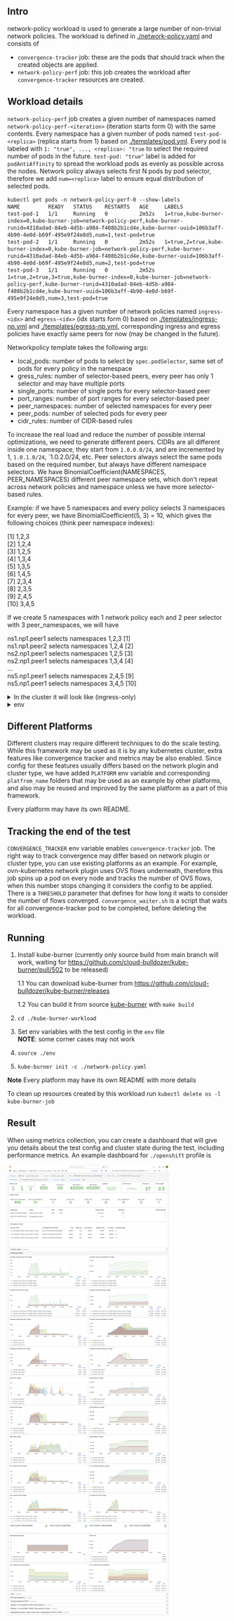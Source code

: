 ## Intro

network-policy workload is used to generate a large number of non-trivial network policies.
The workload is defined in [./network-policy.yaml](./network-policy.yaml) and consists of
- `convergence-tracker` job: these are the pods that should track when the created objects are applied.
- `network-policy-perf` job: this job creates the workload after `convergence-tracker` resources are created.

## Workload details

`network-policy-perf` job creates a given number of namespaces named `network-policy-perf-<iteration>` (iteration starts form 0) with the same contents.
Every namespace has a given number of pods named `test-pod-<replica>` (replica starts from 1) based on [./templates/pod.yml](pod.yml).
Every pod is labeled with `1: "true", ..., <replica>: "true` to select the required number of pods in the future.
`test-pod: "true"` label is added for `podAntiAffinity` to spread the workload pods as evenly as possible across the nodes.
Network policy always selects first N pods by pod selector, therefore we add `num=<replica>` label to ensure
equal distribution of selected pods.

```
kubectl get pods -n network-policy-perf-0 --show-labels
NAME         READY   STATUS    RESTARTS   AGE     LABELS
test-pod-1   1/1     Running   0          2m52s   1=true,kube-burner-index=0,kube-burner-job=network-policy-perf,kube-burner-runid=4310adad-84eb-4d5b-a984-f408b2b1cd4e,kube-burner-uuid=106b3aff-4b90-4e0d-b69f-495e9f24e8d5,num=1,test-pod=true
test-pod-2   1/1     Running   0          2m52s   1=true,2=true,kube-burner-index=0,kube-burner-job=network-policy-perf,kube-burner-runid=4310adad-84eb-4d5b-a984-f408b2b1cd4e,kube-burner-uuid=106b3aff-4b90-4e0d-b69f-495e9f24e8d5,num=2,test-pod=true
test-pod-3   1/1     Running   0          2m52s   1=true,2=true,3=true,kube-burner-index=0,kube-burner-job=network-policy-perf,kube-burner-runid=4310adad-84eb-4d5b-a984-f408b2b1cd4e,kube-burner-uuid=106b3aff-4b90-4e0d-b69f-495e9f24e8d5,num=3,test-pod=true
```

Every namespace has a given number of network policies named `ingress-<idx>` and `egress-<idx>` (idx starts form 0)
based on [./templates/ingress-np.yml](ingress-np.yml) and [./templates/egress-np.yml](egress-np.yml),
corresponding ingress and egress policies have exactly same peers for now (may be changed in the future).

Networkpolicy template takes the following args:
- local_pods: number of pods to select by `spec.podSelector`, same set of pods for every policy in the namespace
- gress_rules: number of selector-based peers, every peer has only 1 selector and may have multiple ports
- single_ports: number of single ports for every selector-based peer
- port_ranges: number of port ranges for every selector-based peer
- peer_namespaces: number of selected namespaces for every peer
- peer_pods: number of selected pods for every peer
- cidr_rules: number of CIDR-based rules

To increase the real load and reduce the number of possible internal optimizations, we need to generate different peers.
CIDRs are all different inside one namespace, they start from `1.0.0.0/24`, and are incremented by 1, `1.0.1.0/24`, `1.0.2.0/24, etc.
Peer selectors always select the same pods based on the required number, but always have different namespace selectors.
We have BinomialCoefficient(NAMESPACES, PEER_NAMESPACES) different peer namespace sets, which don't repeat across network policies
and namespace unless we have more selector-based rules. 

Example: if we have 5 namespaces and every policy selects 3 namespaces for every peer, we have BinomialCoefficient(5, 3) = 10, 
which gives the following choices (think peer namespace indexes):

[1] 1,2,3\
[2] 1,2,4\
[3] 1,2,5\
[4] 1,3,4\
[5] 1,3,5\
[6] 1,4,5\
[7] 2,3,4\
[8] 2,3,5\
[9] 2,4,5\
[10] 3,4,5

If we create 5 namespaces with 1 network policy each and 2 peer selector with 3 peer_namespaces, we will have

ns1.np1.peer1 selects namespaces 1,2,3 [1]\
ns1.np1.peer2 selects namespaces 1,2,4 [2]\
ns2.np1.peer1 selects namespaces 1,2,5 [3]\
ns2.np1.peer1 selects namespaces 1,3,4 [4]\
...\
ns5.np1.peer1 selects namespaces 2,4,5 [9]\
ns5.np1.peer1 selects namespaces 3,4,5 [10]

<details>
  <summary>In the cluster it will look like (ingress-only)</summary>

```
items:
- apiVersion: networking.k8s.io/v1
  kind: NetworkPolicy
  metadata:
    creationTimestamp: "2023-08-23T09:35:39Z"
    generation: 1
    labels:
      kube-burner-index: "1"
      kube-burner-job: network-policy-perf
      kube-burner-runid: 39baa8cb-07c6-441f-add6-07a56404a14b
      kube-burner-uuid: 9c3cdf2e-4fd7-470a-b1b0-2d1c1a7b5c32
    name: ingress-1
    namespace: network-policy-perf-0
    resourceVersion: "66063"
    uid: 5abd93b5-906e-44e0-be1f-1be30b6bbeed
  spec:
    ingress:
    - from:
      - namespaceSelector:
          matchExpressions:
          - key: kubernetes.io/metadata.name
            operator: In
            values:
            - network-policy-perf-1
            - network-policy-perf-2
            - network-policy-perf-3
        podSelector:
          matchLabels:
            "1": "true"
    - from:
      - namespaceSelector:
          matchExpressions:
          - key: kubernetes.io/metadata.name
            operator: In
            values:
            - network-policy-perf-1
            - network-policy-perf-2
            - network-policy-perf-4
        podSelector:
          matchLabels:
            "1": "true"
    podSelector:
      matchLabels:
        "1": "true"
    policyTypes:
    - Ingress
  status: {}
- apiVersion: networking.k8s.io/v1
  kind: NetworkPolicy
  metadata:
    creationTimestamp: "2023-08-23T09:35:39Z"
    generation: 1
    labels:
      kube-burner-index: "1"
      kube-burner-job: network-policy-perf
      kube-burner-runid: 39baa8cb-07c6-441f-add6-07a56404a14b
      kube-burner-uuid: 9c3cdf2e-4fd7-470a-b1b0-2d1c1a7b5c32
    name: ingress-1
    namespace: network-policy-perf-1
    resourceVersion: "66068"
    uid: f5f26105-125b-4436-8a97-3d2fdace15bb
  spec:
    ingress:
    - from:
      - namespaceSelector:
          matchExpressions:
          - key: kubernetes.io/metadata.name
            operator: In
            values:
            - network-policy-perf-1
            - network-policy-perf-2
            - network-policy-perf-5
        podSelector:
          matchLabels:
            "1": "true"
    - from:
      - namespaceSelector:
          matchExpressions:
          - key: kubernetes.io/metadata.name
            operator: In
            values:
            - network-policy-perf-1
            - network-policy-perf-3
            - network-policy-perf-4
        podSelector:
          matchLabels:
            "1": "true"
    podSelector:
      matchLabels:
        "1": "true"
    policyTypes:
    - Ingress
  status: {}
- apiVersion: networking.k8s.io/v1
  kind: NetworkPolicy
  metadata:
    creationTimestamp: "2023-08-23T09:35:39Z"
    generation: 1
    labels:
      kube-burner-index: "1"
      kube-burner-job: network-policy-perf
      kube-burner-runid: 39baa8cb-07c6-441f-add6-07a56404a14b
      kube-burner-uuid: 9c3cdf2e-4fd7-470a-b1b0-2d1c1a7b5c32
    name: ingress-1
    namespace: network-policy-perf-2
    resourceVersion: "66071"
    uid: e74b9e03-311c-4dcb-b1f1-22424ace949d
  spec:
    ingress:
    - from:
      - namespaceSelector:
          matchExpressions:
          - key: kubernetes.io/metadata.name
            operator: In
            values:
            - network-policy-perf-1
            - network-policy-perf-3
            - network-policy-perf-5
        podSelector:
          matchLabels:
            "1": "true"
    - from:
      - namespaceSelector:
          matchExpressions:
          - key: kubernetes.io/metadata.name
            operator: In
            values:
            - network-policy-perf-1
            - network-policy-perf-4
            - network-policy-perf-5
        podSelector:
          matchLabels:
            "1": "true"
    podSelector:
      matchLabels:
        "1": "true"
    policyTypes:
    - Ingress
  status: {}
- apiVersion: networking.k8s.io/v1
  kind: NetworkPolicy
  metadata:
    creationTimestamp: "2023-08-23T09:35:39Z"
    generation: 1
    labels:
      kube-burner-index: "1"
      kube-burner-job: network-policy-perf
      kube-burner-runid: 39baa8cb-07c6-441f-add6-07a56404a14b
      kube-burner-uuid: 9c3cdf2e-4fd7-470a-b1b0-2d1c1a7b5c32
    name: ingress-1
    namespace: network-policy-perf-3
    resourceVersion: "66079"
    uid: c1c3b966-390c-4c44-8fc9-c106fb036e64
  spec:
    ingress:
    - from:
      - namespaceSelector:
          matchExpressions:
          - key: kubernetes.io/metadata.name
            operator: In
            values:
            - network-policy-perf-2
            - network-policy-perf-3
            - network-policy-perf-4
        podSelector:
          matchLabels:
            "1": "true"
    - from:
      - namespaceSelector:
          matchExpressions:
          - key: kubernetes.io/metadata.name
            operator: In
            values:
            - network-policy-perf-2
            - network-policy-perf-3
            - network-policy-perf-5
        podSelector:
          matchLabels:
            "1": "true"
    podSelector:
      matchLabels:
        "1": "true"
    policyTypes:
    - Ingress
  status: {}
- apiVersion: networking.k8s.io/v1
  kind: NetworkPolicy
  metadata:
    creationTimestamp: "2023-08-23T09:35:39Z"
    generation: 1
    labels:
      kube-burner-index: "1"
      kube-burner-job: network-policy-perf
      kube-burner-runid: 39baa8cb-07c6-441f-add6-07a56404a14b
      kube-burner-uuid: 9c3cdf2e-4fd7-470a-b1b0-2d1c1a7b5c32
    name: ingress-1
    namespace: network-policy-perf-4
    resourceVersion: "66086"
    uid: db941c7d-e6a7-48db-8575-3d2a3da6f2bf
  spec:
    ingress:
    - from:
      - namespaceSelector:
          matchExpressions:
          - key: kubernetes.io/metadata.name
            operator: In
            values:
            - network-policy-perf-2
            - network-policy-perf-4
            - network-policy-perf-5
        podSelector:
          matchLabels:
            "1": "true"
    - from:
      - namespaceSelector:
          matchExpressions:
          - key: kubernetes.io/metadata.name
            operator: In
            values:
            - network-policy-perf-3
            - network-policy-perf-4
            - network-policy-perf-5
        podSelector:
          matchLabels:
            "1": "true"
    podSelector:
      matchLabels:
        "1": "true"
    policyTypes:
    - Ingress
  status: {}

```

</details>

<details>
    <summary>env</summary>

```
NAMESPACES=5
PODS_PER_NAMESPACE=1
NETPOLS_PER_NAMESPACE=1

LOCAL_PODS=1
GRESS_RULES=2
SINGLE_PORTS=0
PORT_RANGES=0
PEER_NAMESPACES=3
PEER_PODS=1
CIDRS=0
```
</details>

## Different Platforms

Different clusters may require different techniques to do the scale testing. While this framework may be used
as it is by any kubernetes cluster, extra features like convergence tracker and metrics may be also enabled.
Since config for these features usually differs based on the network plugin and cluster type, we have added 
`PLATFORM` env variable and corresponding `platfrom_name` folders that may be used as an example by other platforms,
and also may be reused and improved by the same platform as a part of this framework.

Every platform may have its own README.

## Tracking the end of the test

`CONVERGENCE_TRACKER` env variable enables `convergence-tracker` job.
The right way to track convergence may differ based on network plugin or cluster type, you can use existing platforms
as an example.
For example, ovn-kubernetes network plugin uses OVS flows underneath, therefore this job spins up a pod
on every node and tracks the number of OVS flows, when this number stops changing it considers the config to be applied.
There is a `THRESHOLD` parameter that defines for how long it waits to consider the number of flows converged.
`convergence_waiter.sh` is a script that waits for all convergence-tracker pod to be completed, before deleting
the workload.

## Running

1. Install kube-burner (currently only source build from main branch will work, waiting for
https://github.com/cloud-bulldozer/kube-burner/pull/502 to be released)
  
    1.1 You can download kube-burner from https://github.com/cloud-bulldozer/kube-burner/releases
    
    1.2 You can build it from source [kube-burner](https://github.com/cloud-bulldozer/kube-burner/tree/main) with
     `make build`
2. `cd ./kube-burner-workload`
3. Set env variables with the test config in the `env` file\
**NOTE**: some corner cases may not work
4. `source ./env`
5. `kube-burner init -c ./network-policy.yaml`

**Note** Every platform may have its own README with more details

To clean up resources created by this workload run `kubectl delete ns -l kube-burner-job`

## Result

When using metrics collection, you can create a dashboard that will give you details about the test config and 
cluster state during the test, including performance metrics. An example dashboard for `./openshift` profile is

![image](openshift/grafana.png)